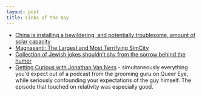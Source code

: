 ```yaml
---
layout: post
title: Links of the Day
---
```

* [China is installing a bewildering, and potentially troublesome, amount of solar capacity](https://www.technologyreview.com/the-download/611025/china-is-installing-a-bewildering-and-potentially-troublesome-amount-of-solar/)
* [Magnasanti: The Largest and Most Terrifying SimCity](https://rumorsontheinternets.org/2010/10/14/magnasanti-the-largest-and-most-terrifying-simcity/)
* [Collection of Jewish jokes shouldn’t shy from the sorrow behind the humor](https://www.washingtonpost.com/entertainment/books/collection-of-jewish-jokes-shouldnt-shy-from-the-sorrow-behind-the-humor/2018/04/25/52d4a370-471b-11e8-9072-f6d4bc32f223_story.html)
* [Getting Curious with Jonathan Van Ness](https://jonathanvanness.com/getting-curious-podcast/) - simultaneously everything you'd expect out of a podcast from the grooming guru on Queer Eye, while seriously confounding your expectations of the guy himself. The episode that touched on relativity was especially good.